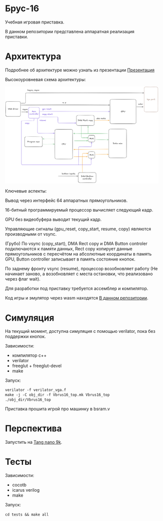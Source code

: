 # Брус-16

Учебная игровая приставка.

В данном репозитории представлена аппаратная реализация приставки.

# Архитектура

Подробнее об архитектуре можно узнать из презентации [Презентация](./docs/Брус-16.pdf)

Высокоуровневая схема архитектуры:

![Архитектура, вид сверху](./docs/architecture.png)

Ключевые аспекты:

Вывод через интерфейс 64 аппаратных прямоугольников.

16-битный программируемый процессор вычисляет следующий кадр.

GPU без видеобуфера выводит текущий кадр.

Управляющие сигналы (gpu_reset, copy_start, resume, copy) являются производными от vsync.

(Грубо) По vsync (copy_start), DMA Rect copy и DMA Button controler подключаются к памяти данных, Rect copy копирует данные прямоугольников с пересчётом на абсолютные координаты в память GPU, Button controller записывает в память состояние кнопок.

По заднему фронту vsync (resume), процессор возобновляет работу (Не начинает заново, а возобновляет с места остановки, что реализовано через флаг wait).

Для разработки под приставку требуется ассемблер и компилятор.

Код игры и эмулятор через wasm находятся [В данном репозитории](https://github.com/true-grue/Brus-16-Demo).

# Симуляция

На текущий момент, доступна симуляция с помощью verilator, пока без поддержки кнопок.

Зависимости:
- компилятор c++
- verilator
- freeglut + freeglut-devel
- make

Запуск:
```
verilator -f verilator_vga.f
make -j -C obj_dir -f Vbrus16_top.mk Vbrus16_top
./obj_dir/Vbrus16_top 
```

Приставка прошита игрой про машинку в bsram.v

# Перспектива

Запустить на [Tang nano 9k](https://wiki.sipeed.com/hardware/en/tang/Tang-Nano-9K/Nano-9K.html).

# Тесты

Зависимости:
- cocotb
- icarus verilog
- make

Запуск:

`cd tests && make all`

